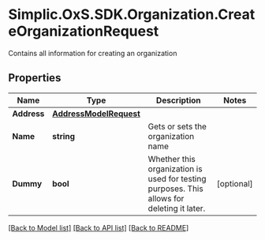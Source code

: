 # Simplic.OxS.SDK.Organization.CreateOrganizationRequest
Contains all information for creating an organization

## Properties

Name | Type | Description | Notes
------------ | ------------- | ------------- | -------------
**Address** | [**AddressModelRequest**](AddressModelRequest.md) |  | 
**Name** | **string** | Gets or sets the organization name | 
**Dummy** | **bool** | Whether this organization is used for testing purposes.  This allows for deleting it later. | [optional] 

[[Back to Model list]](../README.md#documentation-for-models) [[Back to API list]](../README.md#documentation-for-api-endpoints) [[Back to README]](../README.md)

